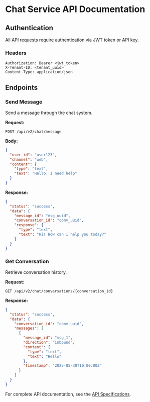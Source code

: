 # Chat Service API Documentation

## Authentication
All API requests require authentication via JWT token or API key.

### Headers
```http
Authorization: Bearer <jwt_token>
X-Tenant-ID: <tenant_uuid>
Content-Type: application/json
```

## Endpoints

### Send Message
Send a message through the chat system.

**Request:**
```http
POST /api/v2/chat/message
```

**Body:**
```json
{
  "user_id": "user123",
  "channel": "web",
  "content": {
    "type": "text",
    "text": "Hello, I need help"
  }
}
```

**Response:**
```json
{
  "status": "success",
  "data": {
    "message_id": "msg_uuid",
    "conversation_id": "conv_uuid",
    "response": {
      "type": "text",
      "text": "Hi! How can I help you today?"
    }
  }
}
```

### Get Conversation
Retrieve conversation history.

**Request:**
```http
GET /api/v2/chat/conversations/{conversation_id}
```

**Response:**
```json
{
  "status": "success",
  "data": {
    "conversation_id": "conv_uuid",
    "messages": [
      {
        "message_id": "msg_1",
        "direction": "inbound",
        "content": {
          "type": "text",
          "text": "Hello"
        },
        "timestamp": "2025-05-30T10:00:00Z"
      }
    ]
  }
}
```

For complete API documentation, see the [API Specifications](../02-API-Specifications.md).